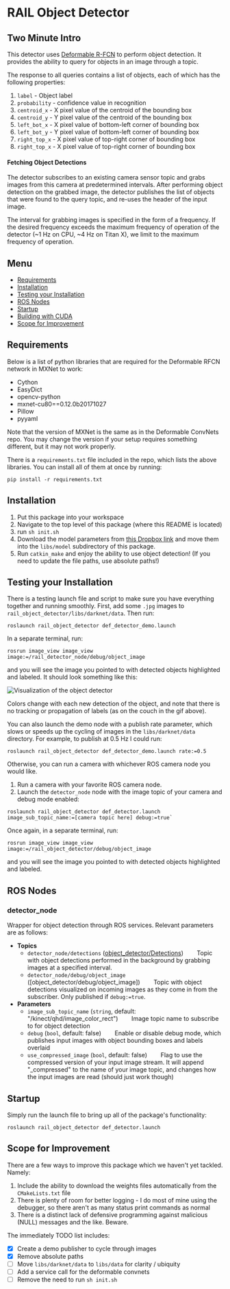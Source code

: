 # RAIL Object Detector

## Two Minute Intro

This detector uses [Deformable R-FCN](https://github.com/msracver/Deformable-ConvNets) to perform object detection. It provides the ability to query for objects in an image through a topic.

The response to all queries contains a list of objects, each of which has the following properties:

1. `label` - Object label
1. `probability` - confidence value in recognition
1. `centroid_x` - X pixel value of the centroid of the bounding box
1. `centroid_y` - Y pixel value of the centroid of the bounding box
1. `left_bot_x` - X pixel value of bottom-left corner of bounding box
1. `left_bot_y` - Y pixel value of bottom-left corner of bounding box
1. `right_top_x` - X pixel value of top-right corner of bounding box
1. `right_top_x` - X pixel value of top-right corner of bounding box

#### Fetching Object Detections

The detector subscribes to an existing camera sensor topic and grabs images from this camera at predetermined intervals. After performing object detection on the grabbed image, the detector publishes the list of objects that were found to the query topic, and re-uses the header of the input image.

The interval for grabbing images is specified in the form of a frequency. If the desired frequency exceeds the maximum frequency of operation of the detector (~1 Hz on CPU, ~4 Hz on Titan X), we limit to the maximum frequency of operation.

## Menu
 * [Requirements](#requirements)
 * [Installation](#installation)
 * [Testing your Installation](#testing-your-installation)
 * [ROS Nodes](#ros-nodes)
 * [Startup](#startup)
 * [Building with CUDA](#building-with-cuda)
 * [Scope for Improvement](#scope-for-improvement)

## Requirements

Below is a list of python libraries that are required for the Deformable RFCN network in MXNet to work:
 * Cython
 * EasyDict
 * opencv-python
 * mxnet-cu80==0.12.0b20171027
 * Pillow
 * pyyaml

Note that the version of MXNet is the same as in the Deformable ConvNets repo. You may change the version if your setup requires something different, but it may not work properly.

There is a `requirements.txt` file included in the repo, which lists the above libraries. You can install all of them at once by running:
```
pip install -r requirements.txt
```

## Installation

1. Put this package into your workspace
1. Navigate to the top level of this package (where this README is located)
1. run `sh init.sh`
1. Download the model parameters from [this Dropbox link](https://www.dropbox.com/s/b5n215zidzqaxft/rfcn_dcn_coco-0000.params?dl=0) and move them into the `libs/model` subdirectory of this package.
1. Run `catkin_make` and enjoy the ability to use object detection! (If you need to update the file paths, use absolute paths!)

## Testing your Installation

There is a testing launch file and script to make sure you have everything together and running smoothly. First, add some `.jpg` images to `rail_object_detector/libs/darknet/data`. Then run:
```
roslaunch rail_object_detector def_detector_demo.launch
```
In a separate terminal, run:
```
rosrun image_view image_view image:=/rail_detector_node/debug/object_image
```
and you will see the image you pointed to with detected objects highlighted and labeled. It should look something like this:

![Visualization of the object detector](doc/objects.gif)

Colors change with each new detection of the object, and note that there is no tracking or propagation of labels (as on the couch in the gif above).


 You can also launch the demo node with a publish rate parameter, which slows or speeds up the cycling of images in the `libs/darknet/data` directory. For example, to publish at 0.5 Hz I could run:
```
roslaunch rail_object_detector def_detector_demo.launch rate:=0.5
```

Otherwise, you can run a camera with whichever ROS camera node you would like.

1. Run a camera with your favorite ROS camera node.
1. Launch the `detector_node` node with the image topic of your camera and debug mode enabled:
```
roslaunch rail_object_detector def_detector.launch image_sub_topic_name:=[camera topic here] debug:=true`
```
Once again, in a separate terminal, run:
```
rosrun image_view image_view image:=/rail_object_detector/debug/object_image
```
and you will see the image you pointed to with detected objects highlighted and labeled.

## ROS Nodes

### detector_node

Wrapper for object detection through ROS services.  Relevant parameters are as follows:

* **Topics**
  * `detector_node/detections` ([object_detector/Detections](msg/Detections.msg))
&nbsp;&nbsp;&nbsp;&nbsp;&nbsp;&nbsp; Topic with object detections performed in the background by grabbing images at a specified interval.
  * `detector_node/debug/object_image` ([object_detector/debug/object_image])
&nbsp;&nbsp;&nbsp;&nbsp;&nbsp;&nbsp; Topic with object detections visualized on incoming images as they come in from the subscriber. Only published if `debug:=true`.
* **Parameters**
  * `image_sub_topic_name` (`string`, default: "/kinect/qhd/image_color_rect")
 &nbsp;&nbsp;&nbsp;&nbsp;&nbsp;&nbsp; Image topic name to subscribe to for object detection
  * `debug` (`bool`, default: false)
 &nbsp;&nbsp;&nbsp;&nbsp;&nbsp;&nbsp; Enable or disable debug mode, which publishes input images with object bounding boxes and labels overlaid
  * `use_compressed_image` (`bool`, default: false)
 &nbsp;&nbsp;&nbsp;&nbsp;&nbsp;&nbsp; Flag to use the compressed version of your input image stream. It will append "\_compressed" to the name of your image topic, and changes how the input images are read (should just work though)

## Startup

Simply run the launch file to bring up all of the package's functionality:
```
roslaunch rail_object_detector def_detector.launch
```

## Scope for Improvement

There are a few ways to improve this package which we haven't yet tackled. Namely:

1. Include the ability to download the weights files automatically from the `CMakeLists.txt` file
1. There is plenty of room for better logging - I do most of mine using the debugger, so there aren't as many status print commands as normal
1. There is a distinct lack of defensive programming against malicious (NULL) messages and the like. Beware.

The immediately TODO list includes:
- [x] Create a demo publisher to cycle through images
- [x] Remove absolute paths
- [ ] Move `libs/darknet/data` to `libs/data` for clarity / ubiquity
- [ ] Add a service call for the deformable convnets
- [ ] Remove the need to run `sh init.sh`
